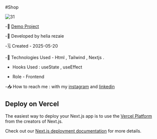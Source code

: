 #Shop

![31](https://github.com/user-attachments/assets/34a0688e-4e25-4024-9290-656dd0a2f14f)


-🔗 [Demo Project]()

-🙍 Developed by helia rezaie

-🗓️ Created - 2025-05-20

-📱 Technologies Used - Html , Tailwind , Nextjs .

- Hooks Used : useState , useEffect

- Role - Frontend

-📥 How to reach me : with my [instagram](https://www.instagram.com/helia.web) and [linkedin](https://www.linkedin.com/in/helia-rezaie-web)

## Deploy on Vercel

The easiest way to deploy your Next.js app is to use the [Vercel Platform](https://vercel.com/new?utm_medium=default-template&filter=next.js&utm_source=create-next-app&utm_campaign=create-next-app-readme) from the creators of Next.js.

Check out our [Next.js deployment documentation](https://nextjs.org/docs/app/building-your-application/deploying) for more details.
